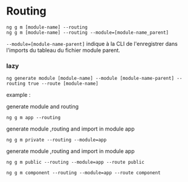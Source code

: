 # Routing
    ng g m [module-name] --routing 
    ng g m [module-name] --routing --module=[module-name_parent]

`--module=[module-name-parent]` indique à la CLI de l'enregistrer dans l'imports du tableau du fichier module parent.
   
### lazy
    ng generate module [module-name] --module [module-name-parent] --routing true --route [module-name]

example :
    
generate module and routing
    
    ng g m app --routing 
    
generate module ,routing and import in module app
    
    ng g m private --routing --module=app 
    
generate module ,routing and import in module app
    
    ng g m public --routing --module=app --route public 
    
    ng g m component --routing --module=app --route component   
